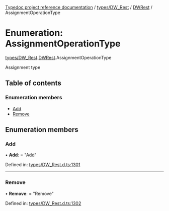 [Typedoc project reference documentation](../README.md) / [types/DW_Rest](../modules/types_dw_rest.md) / [DWRest](../modules/types_dw_rest.dwrest.md) / AssignmentOperationType

# Enumeration: AssignmentOperationType

[types/DW_Rest](../modules/types_dw_rest.md).[DWRest](../modules/types_dw_rest.dwrest.md).AssignmentOperationType

Assignment type

## Table of contents

### Enumeration members

- [Add](types_dw_rest.dwrest.assignmentoperationtype.md#add)
- [Remove](types_dw_rest.dwrest.assignmentoperationtype.md#remove)

## Enumeration members

### Add

• **Add**: = "Add"

Defined in: [types/DW_Rest.d.ts:1301](https://github.com/DocuWare/REST-Sample-TS/blob/6f07cff/src/types/DW_Rest.d.ts#L1301)

___

### Remove

• **Remove**: = "Remove"

Defined in: [types/DW_Rest.d.ts:1302](https://github.com/DocuWare/REST-Sample-TS/blob/6f07cff/src/types/DW_Rest.d.ts#L1302)
